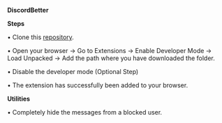 **DiscordBetter**

__Steps__

• Clone this [repository](https://github.com/InviBull/DiscordBetter.git). 

• Open your browser -> Go to Extensions -> Enable Developer Mode -> Load Unpacked -> Add the path where you have downloaded the folder. 

• Disable the developer mode (Optional Step)

• The extension has successfully been added to your browser. 


__Utilities__

• Completely hide the messages from a blocked user. 